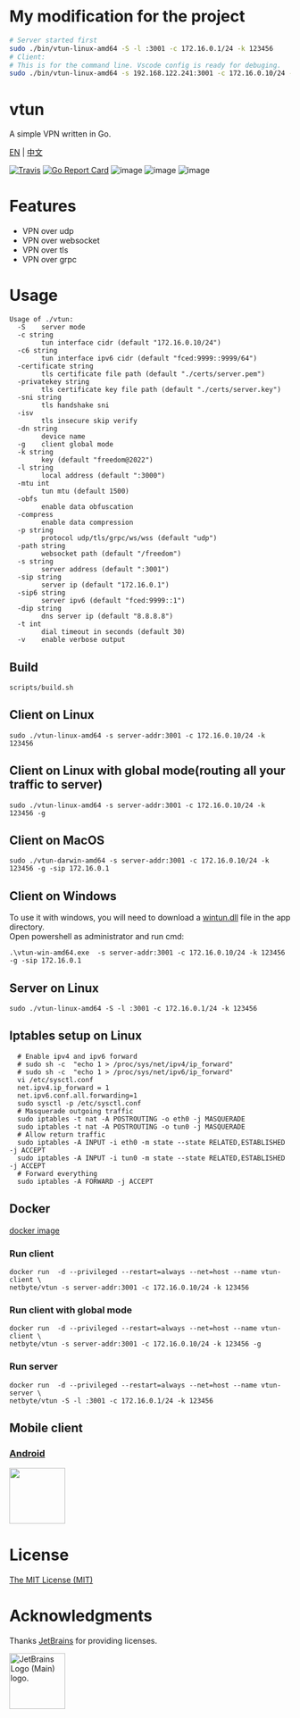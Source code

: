 # My modification for the project

```bash
# Server started first
sudo ./bin/vtun-linux-amd64 -S -l :3001 -c 172.16.0.1/24 -k 123456
# Client:
# This is for the command line. Vscode config is ready for debuging.
sudo ./bin/vtun-linux-amd64 -s 192.168.122.241:3001 -c 172.16.0.10/24 -k 123456
```





# vtun

A simple VPN written in Go.

[EN](https://github.com/net-byte/vtun/blob/master/README.md) | [中文](https://github.com/net-byte/vtun/blob/master/README_CN.md)

[![Travis](https://travis-ci.com/net-byte/vtun.svg?branch=master)](https://github.com/net-byte/vtun)
[![Go Report Card](https://goreportcard.com/badge/github.com/net-byte/vtun)](https://goreportcard.com/report/github.com/net-byte/vtun)
![image](https://img.shields.io/badge/License-MIT-orange)
![image](https://img.shields.io/badge/License-Anti--996-red)
![image](https://img.shields.io/github/downloads/net-byte/vtun/total.svg)

# Features
* VPN over udp
* VPN over websocket
* VPN over tls
* VPN over grpc

# Usage

```
Usage of ./vtun:
  -S    server mode
  -c string
        tun interface cidr (default "172.16.0.10/24")
  -c6 string
        tun interface ipv6 cidr (default "fced:9999::9999/64")
  -certificate string
        tls certificate file path (default "./certs/server.pem")
  -privatekey string
        tls certificate key file path (default "./certs/server.key")
  -sni string
        tls handshake sni
  -isv
        tls insecure skip verify
  -dn string
        device name
  -g    client global mode
  -k string
        key (default "freedom@2022")
  -l string
        local address (default ":3000")
  -mtu int
        tun mtu (default 1500)
  -obfs
        enable data obfuscation
  -compress
        enable data compression
  -p string
        protocol udp/tls/grpc/ws/wss (default "udp")
  -path string
        websocket path (default "/freedom")
  -s string
        server address (default ":3001")
  -sip string
        server ip (default "172.16.0.1")
  -sip6 string
        server ipv6 (default "fced:9999::1")
  -dip string
        dns server ip (default "8.8.8.8")
  -t int
        dial timeout in seconds (default 30)
  -v    enable verbose output
```

## Build

```
scripts/build.sh
```

## Client on Linux

```
sudo ./vtun-linux-amd64 -s server-addr:3001 -c 172.16.0.10/24 -k 123456

```

## Client on Linux with global mode(routing all your traffic to server)

```
sudo ./vtun-linux-amd64 -s server-addr:3001 -c 172.16.0.10/24 -k 123456 -g

```

## Client on MacOS

```
sudo ./vtun-darwin-amd64 -s server-addr:3001 -c 172.16.0.10/24 -k 123456 -g -sip 172.16.0.1

```

## Client on Windows
To use it with windows, you will need to download a [wintun.dll](https://www.wintun.net/) file in the app directory.  
Open powershell as administrator and run cmd:
```
.\vtun-win-amd64.exe  -s server-addr:3001 -c 172.16.0.10/24 -k 123456 -g -sip 172.16.0.1

```

## Server on Linux

```
sudo ./vtun-linux-amd64 -S -l :3001 -c 172.16.0.1/24 -k 123456

```

## Iptables setup on Linux

```
  # Enable ipv4 and ipv6 forward
  # sudo sh -c  "echo 1 > /proc/sys/net/ipv4/ip_forward"
  # sudo sh -c  "echo 1 > /proc/sys/net/ipv6/ip_forward"
  vi /etc/sysctl.conf
  net.ipv4.ip_forward = 1
  net.ipv6.conf.all.forwarding=1
  sudo sysctl -p /etc/sysctl.conf
  # Masquerade outgoing traffic
  sudo iptables -t nat -A POSTROUTING -o eth0 -j MASQUERADE
  sudo iptables -t nat -A POSTROUTING -o tun0 -j MASQUERADE
  # Allow return traffic
  sudo iptables -A INPUT -i eth0 -m state --state RELATED,ESTABLISHED -j ACCEPT
  sudo iptables -A INPUT -i tun0 -m state --state RELATED,ESTABLISHED -j ACCEPT
  # Forward everything
  sudo iptables -A FORWARD -j ACCEPT

```

## Docker
[docker image](https://hub.docker.com/r/netbyte/vtun)

### Run client
```
docker run  -d --privileged --restart=always --net=host --name vtun-client \
netbyte/vtun -s server-addr:3001 -c 172.16.0.10/24 -k 123456
```

### Run client with global mode
```
docker run  -d --privileged --restart=always --net=host --name vtun-client \
netbyte/vtun -s server-addr:3001 -c 172.16.0.10/24 -k 123456 -g
```

### Run server
```
docker run  -d --privileged --restart=always --net=host --name vtun-server \
netbyte/vtun -S -l :3001 -c 172.16.0.1/24 -k 123456
```

## Mobile client

### [Android](https://github.com/net-byte/vTunnel)
<p>
<a href="https://play.google.com/store/apps/details?id=com.netbyte.vtunnel"><img src="https://play.google.com/intl/en_us/badges/images/generic/en-play-badge.png" height="100"></a>
</p>

# License
[The MIT License (MIT)](https://raw.githubusercontent.com/net-byte/vtun/master/LICENSE)

# Acknowledgments
Thanks [JetBrains](https://www.jetbrains.com/community/opensource/#support) for providing licenses.

<img src="https://resources.jetbrains.com/storage/products/company/brand/logos/jb_beam.png" alt="JetBrains Logo (Main) logo." width="100px">
